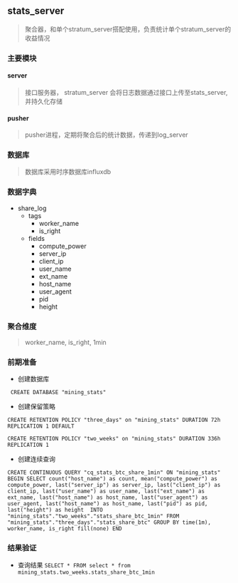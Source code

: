 ## stats_server
> 聚合器，和单个stratum_server搭配使用，负责统计单个stratum_server的收益情况


### 主要模块
#### server
> 接口服务器， stratum_server 会将日志数据通过接口上传至stats_server, 并持久化存储

#### pusher 
> pusher进程，定期将聚合后的统计数据，传递到log_server


### 数据库
> 数据库采用时序数据库influxdb

### 数据字典
- share_log 
    - tags
        - worker_name
        - is_right
    - fields
        - compute_power
        - server_ip
        - client_ip
        - user_name
        - ext_name
        - host_name
        - user_agent
        - pid 
        - height 

### 聚合维度
> worker_name, is_right, 1min 


### 前期准备
- 创建数据库

` CREATE DATABASE "mining_stats"`

- 创建保留策略

`CREATE RETENTION POLICY "three_days" on "mining_stats" DURATION 72h  REPLICATION 1 DEFAULT`

`CREATE RETENTION POLICY "two_weeks" on "mining_stats" DURATION 336h  REPLICATION 1`
- 创建连续查询

`CREATE CONTINUOUS QUERY "cq_stats_btc_share_1min" ON "mining_stats" BEGIN SELECT count("host_name") as count, mean("compute_power") as compute_power, last("server_ip") as server_ip, last("client_ip") as client_ip, last("user_name") as user_name, last("ext_name") as ext_name, last("host_name") as host_name, last("user_agent") as user_agent, last("host_name") as host_name, last("pid") as pid, last("height") as height  INTO "mining_stats"."two_weeks"."stats_share_btc_1min" FROM "mining_stats"."three_days"."stats_share_btc" GROUP BY time(1m), worker_name, is_right fill(none) END`

### 结果验证
- 查询结果
`SELECT * FROM select * from mining_stats.two_weeks.stats_share_btc_1min`